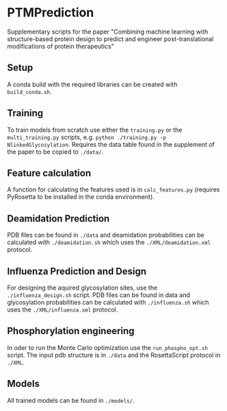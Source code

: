 # PTMPrediction
Supplementary scripts for the paper "Combining machine learning with structure-based protein design to predict and engineer post-translational modifications of protein therapeutics"
## Setup
A conda build with the required libraries can be created with `build_conda.sh`.
## Training
To train models from scratch use either the `training.py` or the `multi_training.py` scripts, e.g. `python ./training.py -p NlinkedGlycosylation`.
Requires the data table found in the supplement of the paper to be copied to `./data/`.
## Feature calculation
A function for calculating the features used is in `calc_features.py` (requires PyRosetta to be installed in the conda environment).
## Deamidation Prediction
PDB files can be found in `./data` and deamidation probabilities can be calculated with `./deamidation.sh` which uses the `./XML/deamidation.xml` protocol.
## Influenza Prediction and Design
For designing the aquired glycosylation sites, use the `./influenza_design.sh` script. PDB files can be found in data and glycosylation probabilities can be calculated with `./influenza.sh` which uses the `./XML/influenza.xml` protocol.
## Phosphorylation engineering
In oder to run the Monte Carlo optimization use the `run_phospho_opt.sh` script. The input pdb structure is in `./data` and the RosettaScript protocol in `./XML`.
## Models
All trained models can be found in `./models/`.
